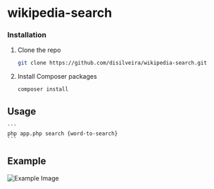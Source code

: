 # wikipedia-search

### Installation

1. Clone the repo
   ```sh
   git clone https://github.com/disilveira/wikipedia-search.git
   ```
2. Install Composer packages
   ```sh
   composer install
   ```

## Usage

    ```
    php app.php search {word-to-search}
    ```
## Example

![Example Image](https://i.ibb.co/KGKSbX4/Screenshot-1.png)